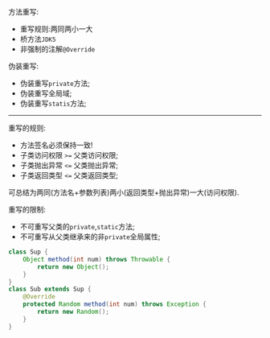 方法重写:  
- 重写规则:两同两小一大  
- 桥方法`JDK5`  
- 非强制的注解`@Override`  

伪装重写:  
- 伪装重写`private`方法;  
- 伪装重写全局域;  
- 伪装重写`statis`方法;  

---

重写的规则:  
- 方法签名必须保持一致!  
- 子类访问权限 `>=` 父类访问权限;  
- 子类抛出异常 `<=` 父类抛出异常;  
- 子类返回类型 `<=` 父类返回类型;  

可总结为两同(方法名+参数列表)两小(返回类型+抛出异常)一大(访问权限).  

重写的限制:  
- 不可重写父类的`private`,`static`方法;  
- 不可重写从父类继承来的非`private`全局属性;  

```java
class Sup {  
    Object method(int num) throws Throwable {  
        return new Object();  
    }  
}  
class Sub extends Sup {  
    @Override  
    protected Random method(int num) throws Exception {  
        return new Random();  
    }  
}  
```  
